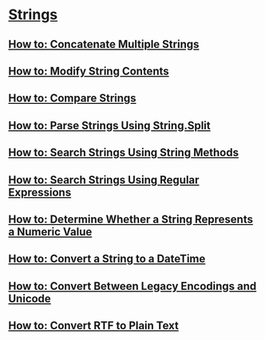 # [Strings](index.md)
## [How to: Concatenate Multiple Strings](how-to-concatenate-multiple-strings.md)
## [How to: Modify String Contents](how-to-modify-string-contents.md)
## [How to: Compare Strings](how-to-compare-strings.md)
## [How to: Parse Strings Using String.Split ](how-to-parse-strings-using-string-split.md)
## [How to: Search Strings Using String Methods](how-to-search-strings-using-string-methods.md)
## [How to: Search Strings Using Regular Expressions](how-to-search-strings-using-regular-expressions.md)
## [How to: Determine Whether a String Represents a Numeric Value](how-to-determine-whether-a-string-represents-a-numeric-value.md)
## [How to: Convert a String to a DateTime](how-to-convert-a-string-to-a-datetime.md)
## [How to: Convert Between Legacy Encodings and Unicode](how-to-convert-between-legacy-encodings-and-unicode.md)
## [How to: Convert RTF to Plain Text](how-to-convert-rtf-to-plain-text.md)
